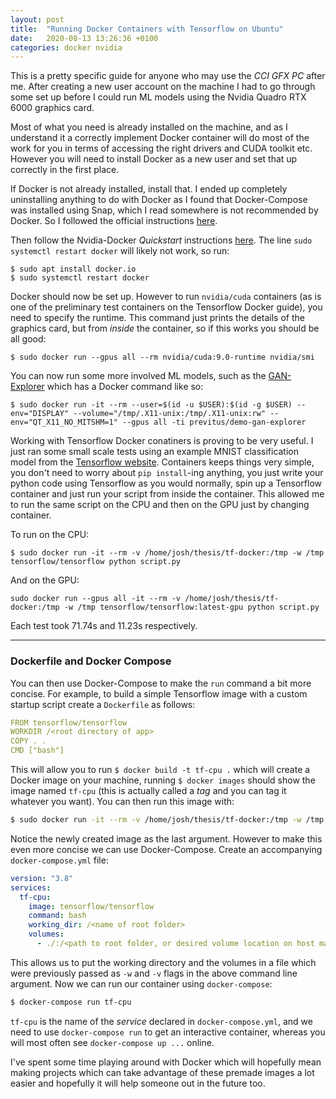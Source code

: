 ```yaml
---
layout: post
title:  "Running Docker Containers with Tensorflow on Ubuntu"
date:   2020-08-13 13:26:36 +0100
categories: docker nvidia
---
```


This is a pretty specific guide for anyone who may use the _CCI GFX PC_ after me. After creating a new user account on the machine I had to go through some set up before I could run ML models using the Nvidia Quadro RTX 6000 graphics card.

Most of what you need is already installed on the machine, and as I understand it a correctly implement Docker container will do most of the work for you in terms of accessing the right drivers and CUDA toolkit etc. However you will need to install Docker as a new user and set that up correctly in the first place.

If Docker is not already installed, install that. I ended up completely uninstalling anything to do with Docker as I found that Docker-Compose was installed using Snap, which I read somewhere is not recommended by Docker. So I followed the official instructions [here](https://docs.docker.com/engine/install/ubuntu/).

Then follow the Nvidia-Docker _Quickstart_ instructions [here](https://github.com/NVIDIA/nvidia-docker). The line `sudo systemctl restart docker` will likely not work, so run:

```
$ sudo apt install docker.io
$ sudo systemctl restart docker
```

Docker should now be set up. However to run `nvidia/cuda` containers (as is one of the preliminary test containers on the Tensorflow Docker guide), you need to specify the runtime. This command just prints the details of the graphics card, but from _inside_ the container, so if this works you should be all good:

```
$ sudo docker run --gpus all --rm nvidia/cuda:9.0-runtime nvidia/smi
```

You can now run some more involved ML models, such as the [GAN-Explorer](https://github.com/previtus/GAN_explorer) which has a Docker command like so:

```
$ sudo docker run -it --rm --user=$(id -u $USER):$(id -g $USER) --env="DISPLAY" --volume="/tmp/.X11-unix:/tmp/.X11-unix:rw" --env="QT_X11_NO_MITSHM=1" --gpus all -ti previtus/demo-gan-explorer
```

Working with Tensorflow Docker conatiners is proving to be very useful. I just ran some small scale tests using an example MNIST classification model from the [Tensorflow website](https://www.tensorflow.org/tutorials/quickstart/advanced). Containers keeps things very simple, you don't need to worry about `pip install`-ing anything, you just write your python code using Tensorflow as you would normally, spin up a Tensorflow container and just run your script from inside the container. This allowed me to run the same script on the CPU and then on the GPU just by changing container.

To run on the CPU:

```
$ sudo docker run -it --rm -v /home/josh/thesis/tf-docker:/tmp -w /tmp tensorflow/tensorflow python script.py
```

And on the GPU:

```
sudo docker run --gpus all -it --rm -v /home/josh/thesis/tf-docker:/tmp -w /tmp tensorflow/tensorflow:latest-gpu python script.py
```

Each test took 71.74s and 11.23s respectively.

---

### Dockerfile and Docker Compose

You can then use Docker-Compose to make the `run` command a bit more concise. For example, to build a simple Tensorflow image with a custom startup script create a `Dockerfile` as follows:

```YAML
FROM tensorflow/tensorflow
WORKDIR /<root directory of app>
COPY . .
CMD ["bash"]
```

This will allow you to run `$ docker build -t tf-cpu .` which will create a Docker image on your machine, running `$ docker images` should show the image named `tf-cpu` (this is actually called a _tag_ and you can tag it whatever you want). You can then run this image with:

```bash
$ sudo docker run -it --rm -v /home/josh/thesis/tf-docker:/tmp -w /tmp tf-cpu
```

Notice the newly created image as the last argument. However to make this even more concise we can use Docker-Compose. Create an accompanying `docker-compose.yml` file:

```YAML
version: "3.8"
services:
  tf-cpu:
    image: tensorflow/tensorflow
    command: bash
    working_dir: /<name of root folder>
    volumes:
      - ./:/<path to root folder, or desired volume location on host machine (I just use the root, same as above)>
```

This allows us to put the working directory and the volumes in a file which were previously passed as `-w` and `-v` flags in the above command line argument. Now we can run our container using `docker-compose`:

```bash
$ docker-compose run tf-cpu
```

`tf-cpu` is the name of the _service_ declared in `docker-compose.yml`, and we need to use `docker-compose run` to get an interactive container, whereas you will most often see `docker-compose up ...` online.

I've spent some time playing around with Docker which will hopefully mean making projects which can take advantage of these premade images a lot easier and hopefully it will help someone out in the future too.

